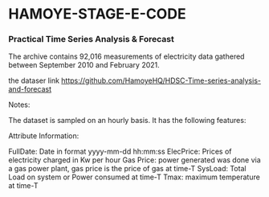 # HAMOYE-STAGE-E-CODE
### Practical Time Series Analysis & Forecast

The archive contains 92,016 measurements of electricity data gathered between September 2010 and February 2021.

the dataser link https://github.com/HamoyeHQ/HDSC-Time-series-analysis-and-forecast

Notes:

 The dataset is sampled on an hourly basis. It has the following features:

Attribute Information:

FullDate: Date in format yyyy-mm-dd  hh:mm:ss
ElecPrice: Prices of electricity charged in Kw per hour
Gas Price: power generated was done via a gas power plant, gas price is the price of gas at time-T
SysLoad: Total Load on system or Power consumed at time-T 
Tmax: maximum temperature at time-T
